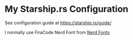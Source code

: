# My Starship.rs Configuration

See configuration guide at https://starship.rs/guide/

I normally use FiraCode Nerd Font from [Nerd Fonts](https://www.nerdfonts.com/font-downloads)
